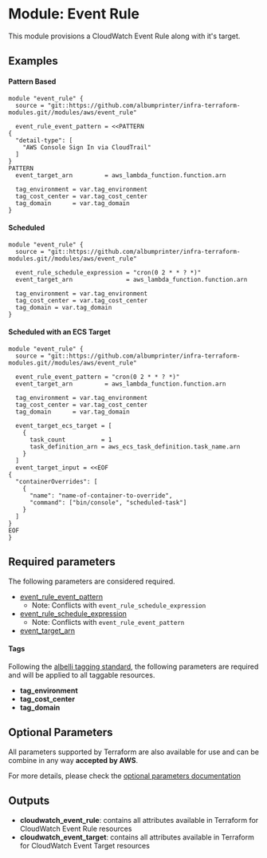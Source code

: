 # Module: Event Rule

This module provisions a CloudWatch Event Rule along with it's target.

## Examples 

#### Pattern Based
```
module "event_rule" {
  source = "git::https://github.com/albumprinter/infra-terraform-modules.git//modules/aws/event_rule"

  event_rule_event_pattern = <<PATTERN
{
  "detail-type": [
    "AWS Console Sign In via CloudTrail"
  ]
}
PATTERN
  event_target_arn         = aws_lambda_function.function.arn

  tag_environment = var.tag_environment
  tag_cost_center = var.tag_cost_center
  tag_domain      = var.tag_domain
}
```

#### Scheduled
```
module "event_rule" {
  source = "git::https://github.com/albumprinter/infra-terraform-modules.git//modules/aws/event_rule"

  event_rule_schedule_expression = "cron(0 2 * * ? *)"
  event_target_arn               = aws_lambda_function.function.arn

  tag_environment = var.tag_environment
  tag_cost_center = var.tag_cost_center
  tag_domain = var.tag_domain
}
```

#### Scheduled with an ECS Target
```
module "event_rule" {
  source = "git::https://github.com/albumprinter/infra-terraform-modules.git//modules/aws/event_rule"

  event_rule_event_pattern = "cron(0 2 * * ? *)"
  event_target_arn         = aws_lambda_function.function.arn

  tag_environment = var.tag_environment
  tag_cost_center = var.tag_cost_center
  tag_domain      = var.tag_domain

  event_target_ecs_target = [
    {
      task_count          = 1
      task_definition_arn = aws_ecs_task_definition.task_name.arn
    }
  ]
  event_target_input = <<EOF
{
  "containerOverrides": [
    {
      "name": "name-of-container-to-override",
      "command": ["bin/console", "scheduled-task"]
    }
  ]
}
EOF
}
```

## Required parameters

The following parameters are considered required.

* [event_rule_event_pattern](https://www.terraform.io/docs/providers/aws/r/cloudwatch_event_rule.html#event_pattern)
  * Note: Conflicts with `event_rule_schedule_expression`
* [event_rule_schedule_expression](https://www.terraform.io/docs/providers/aws/r/cloudwatch_event_rule.html#schedule_expression)
  * Note: Conflicts with `event_rule_event_pattern`
* [event_target_arn](https://www.terraform.io/docs/providers/aws/r/cloudwatch_event_target.html#arn)

#### Tags
Following the [albelli tagging standard](https://wiki.albelli.net/wiki/Albelli_AWS_Tagging_standards), the following parameters are required and will be applied to all taggable resources.

* **tag_environment**
* **tag_cost_center**
* **tag_domain**

## Optional Parameters

All parameters supported by Terraform are also available for use and can be combine in any way **accepted by AWS**.

For more details, please check the [optional parameters documentation](docs/optional_parameters.md)

## Outputs

* **cloudwatch_event_rule**: contains all attributes available in Terraform for CloudWatch Event Rule resources
* **cloudwatch_event_target**: contains all attributes available in Terraform for CloudWatch Event Target resources
